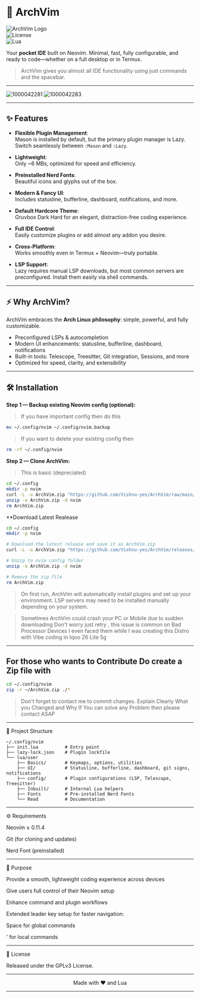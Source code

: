 # 🚀 ArchVim

![ArchVim Logo](https://img.shields.io/badge/ArchVim-Neovim-blue?style=for-the-badge&logo=neovim)  
![License](https://img.shields.io/badge/License-GPLv3-green?style=for-the-badge)  
![Lua](https://img.shields.io/badge/Made%20with-Lua-FFDD00?style=for-the-badge&logo=lua)


Your **pocket IDE** built on Neovim. Minimal, fast, fully configurable, and ready to code—whether on a full desktop or in Termux.

> ArchVim gives you almost all IDE functionality using just commands and the spacebar.

---



![1000042281](https://github.com/user-attachments/assets/37789dfb-064d-4a61-b3ba-7ea2e287f45b)
![1000042283](https://github.com/user-attachments/assets/3daed5ea-5ee8-45dc-9c7b-4061645e3b8f)


---

## ✨ Features

- **Flexible Plugin Management**:  
  Mason is installed by default, but the primary plugin manager is Lazy. Switch seamlessly between `:Mason` and `:Lazy`.

- **Lightweight**:  
  Only ~6 MBs, optimized for speed and efficiency.

- **Preinstalled Nerd Fonts**:  
  Beautiful icons and glyphs out of the box.

- **Modern & Fancy UI**:  
  Includes statusline, bufferline, dashboard, notifications, and more.

- **Default Hardcore Theme**:  
  Gruvbox Dark Hard for an elegant, distraction-free coding experience.

- **Full IDE Control**:  
  Easily customize plugins or add almost any addon you desire.

- **Cross-Platform**:  
  Works smoothly even in Termux + Neovim—truly portable.

- **LSP Support**:  
  Lazy requires manual LSP downloads, but most common servers are preconfigured. Install them easily via shell commands.

---

## ⚡ Why ArchVim?

ArchVim embraces the **Arch Linux philosophy**: simple, powerful, and fully customizable.  

- Preconfigured LSPs & autocompletion  
- Modern UI enhancements: statusline, bufferline, dashboard, notifications  
- Built-in tools: Telescope, Treesitter, Git integration, Sessions, and more  
- Optimized for speed, clarity, and extensibility  

---

## 🛠 Installation

**Step 1 — Backup existing Neovim config (optional):**
> If you have important config then do this
```bash
mv ~/.config/nvim ~/.config/nvim.backup
```

> If you want to delete your existing config then
```bash
rm -rf ~/.config/nvim
```

**Step 2 — Clone ArchVim:**
> This is basic (depreciated)
```bash
cd ~/.config
mkdir -p nvim
curl -L -o ArchVim.zip "https://github.com/Vishnu-yes/ArchVim/raw/main/AV0.2.zip"
unzip -o ArchVim.zip -d nvim
rm ArchVim.zip
```

**Download Latest Realease
```bash
cd ~/.config
mkdir -p nvim

# Download the latest release and save it as ArchVim.zip
curl -L -o ArchVim.zip "https://github.com/Vishnu-yes/ArchVim/releases/download/AV0.3/ArchVim.zip"

# Unzip to nvim config folder
unzip -o ArchVim.zip -d nvim

# Remove the zip file
rm ArchVim.zip
```


> On first run, ArchVim will automatically install plugins and set up your environment.
LSP servers may need to be installed manually depending on your system.

> Sometimes ArchVim could crash your PC or Mobile due to sudden downloading
> Don't worry just retry , this issue is common on Bad Processor Devices
> I even faced them while I was creating this Distro with Vibe coding in Iqoo Z6 Lite 5g 


---
## For those who wants to Contribute Do create a Zip file with 
```bash
cd ~/.config/nvim
zip -r ~/ArchVim.zip ./*
```
> Don't forget to contact me to commit changes.
> Explain Clearly What you Changed and Why
> If You can solve any Problem then please contact ASAP
---

📂 Project Structure
``` tree
~/.config/nvim
├── init.lua          # Entry point
├── lazy-lock.json    # Plugin lockfile
└── lua/user
    ├── Basics/       # Keymaps, options, utilities
    ├── UI/           # Statusline, bufferline, dashboard, git signs, notifications
    ├── config/       # Plugin configurations (LSP, Telescope, Treesitter)
    ├── Inbuilt/      # Internal Lua helpers
    ├── Fonts         # Pre-installed Nerd Fonts 
    └── Read          # Documentation

```
---

⚙️ Requirements

Neovim ≥ 0.11.4

Git (for cloning and updates)

Nerd Font (preinstalled)



---

🎯 Purpose

Provide a smooth, lightweight coding experience across devices

Give users full control of their Neovim setup

Enhance command and plugin workflows

Extended leader key setup for faster navigation:

Space for global commands

' for local commands




---

📜 License

Released under the GPLv3 License.


---

<p align="center">Made with ❤️ and Lua</p>

---
